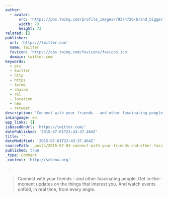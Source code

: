 ```yaml
---
author:
  - avatar:
      src: 'https://pbs.twimg.com/profile_images/79374726/brand_bigger.jpg'
      width: 73
      height: 73
related: []
publisher:
  url: 'https://twitter.com'
  name: Twitter
  favicon: 'https://abs.twimg.com/favicons/favicon.ico'
  domain: twitter.com
keywords:
  - pic
  - twitter
  - http
  - https
  - twimg
  - shazam
  - rol
  - location
  - new
  - retweet
description: 'Connect with your friends - and other fascinating people. Get in-the-moment updates on the things that interest you. And watch events unfold, in real time, from every angle.'
inLanguage: en
app_links: []
isBasedOnUrl: 'https://twitter.com/'
datePublished: '2015-07-01T22:43:37.464Z'
title: ''
dateModified: '2015-07-01T22:43:37.464Z'
sourcePath: _posts/2015-07-01-connect-with-your-friends-and-other-fascinating-people-ge.md
published: true
_type: Comment
_context: 'http://schema.org'

---
```

> Connect with your friends - and other fascinating people&period; Get in-the-moment updates on the things that interest you&period; And watch events unfold&comma; in real time&comma; from every angle&period;
